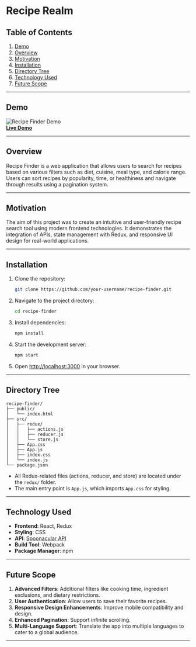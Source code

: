 # Recipe Realm

## Table of Contents
1. [Demo](#demo)
2. [Overview](#overview)
3. [Motivation](#motivation)
4. [Installation](#installation)
5. [Directory Tree](#directory-tree)
6. [Technology Used](#technology-used)
7. [Future Scope](#future-scope)

---

## Demo

![Recipe Finder Demo](demo-image-url)  
**[Live Demo](https://your-live-demo-url.com)**

---

## Overview
Recipe Finder is a web application that allows users to search for recipes based on various filters such as diet, cuisine, meal type, and calorie range. Users can sort recipes by popularity, time, or healthiness and navigate through results using a pagination system.

---

## Motivation
The aim of this project was to create an intuitive and user-friendly recipe search tool using modern frontend technologies. It demonstrates the integration of APIs, state management with Redux, and responsive UI design for real-world applications.

---

## Installation

1. Clone the repository:
   ```bash
   git clone https://github.com/your-username/recipe-finder.git
   ```
2. Navigate to the project directory:
   ```bash
   cd recipe-finder
   ```
3. Install dependencies:
   ```bash
   npm install
   ```
4. Start the development server:
   ```bash
   npm start
   ```
5. Open [http://localhost:3000](http://localhost:3000) in your browser.

---

## Directory Tree

```
recipe-finder/
├── public/
│   └── index.html
├── src/
│   ├── redux/
│   │   ├── actions.js
│   │   ├── reducer.js
│   │   └── store.js
│   ├── App.css
│   ├── App.js
│   ├── index.css
│   └── index.js
└── package.json
```

- All Redux-related files (actions, reducer, and store) are located under the `redux/` folder.
- The main entry point is `App.js`, which imports `App.css` for styling.

---

## Technology Used

- **Frontend**: React, Redux
- **Styling**: CSS
- **API**: [Spoonacular API](https://spoonacular.com/food-api)
- **Build Tool**: Webpack
- **Package Manager**: npm

---

## Future Scope

1. **Advanced Filters**: Additional filters like cooking time, ingredient exclusions, and dietary restrictions.
2. **User Authentication**: Allow users to save their favorite recipes.
3. **Responsive Design Enhancements**: Improve mobile compatibility and design.
4. **Enhanced Pagination**: Support infinite scrolling.
5. **Multi-Language Support**: Translate the app into multiple languages to cater to a global audience.

---

